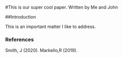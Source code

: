 #This is our  super cool paper.
Written by Me and John

##Introduction

This is an important matter I like to address.

### References

Smith, J (2020).
Markello,R (2019).
